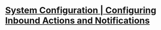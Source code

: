 # [System Configuration | Configuring Inbound Actions and Notifications](https://www.youtube.com/watch?time_continue=8&v=dhjLiwtT97E)
